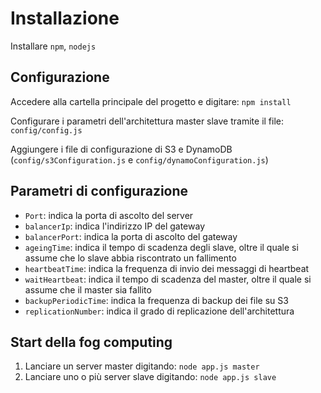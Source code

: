 # Installazione

Installare `npm`, `nodejs` 

## Configurazione

Accedere alla cartella principale del progetto e digitare: `npm install`

Configurare i parametri dell'architettura master slave tramite il file: `config/config.js`

Aggiungere i file di configurazione di S3 e DynamoDB (`config/s3Configuration.js` e `config/dynamoConfiguration.js`)

## Parametri di configurazione

  - `Port`: indica la porta di ascolto del server
  - `balancerIp`: indica l'indirizzo IP del gateway
  - `balancerPort`: indica la porta di ascolto del gateway
  - `ageingTime`: indica il tempo di scadenza degli slave, oltre il quale si assume che lo slave abbia riscontrato un fallimento
  - `heartbeatTime`: indica la frequenza di invio dei messaggi di heartbeat
  - `waitHeartbeat`: indica il tempo di scadenza del master, oltre il quale si assume che il master sia fallito
  - `backupPeriodicTime`: indica la frequenza di backup dei file su S3
  - `replicationNumber`: indica il grado di replicazione dell'architettura

## Start della fog computing

  1. Lanciare un server master digitando: `node app.js master`
  2. Lanciare uno o più server slave digitando: `node app.js slave`


